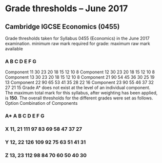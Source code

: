 # Grade thresholds – June 2017 

## Cambridge IGCSE Economics (0455) 

Grade thresholds taken for Syllabus 0455 (Economics) in the June 2017 examination. minimum raw mark required for grade: maximum raw mark available 

### A B C D E F G 

Component 11 30 23 20 18 15 12 10 8 Component 12 30 23 20 18 15 12 10 8 Component 13 30 23 20 18 15 12 10 8 Component 21 90 54 45 36 30 25 19 13 Component 22 90 65 53 41 35 28 22 16 Component 23 90 55 46 37 32 27 21 15 Grade A* does not exist at the level of an individual component. The maximum total mark for this syllabus, after weighting has been applied, is **150**. The overall thresholds for the different grades were set as follows. Option Combination of Components 

### A* A B C D E F G 

### X 11, 21 111 97 83 69 58 47 37 27 

### Y 12, 22 126 109 92 75 63 51 41 31 

### Z 13, 23 112 98 84 70 60 50 40 30 



